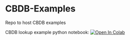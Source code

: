 # CBDB-Examples
Repo to host CBDB examples

CBDB lookup example python notebook: [![Open In Colab](https://colab.research.google.com/assets/colab-badge.svg)](https://colab.research.google.com/github/MerakDipper/CBDB-Examples/blob/main/CBDB_Lookup_Examples.ipynb)
